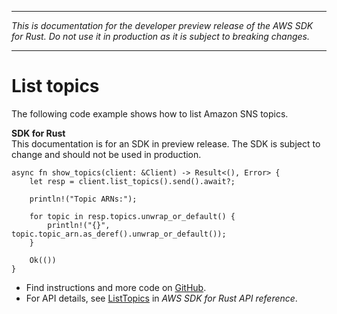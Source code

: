 --------

 *This is documentation for the developer preview release of the AWS SDK for Rust\. Do not use it in production as it is subject to breaking changes\.* 

--------

# List topics<a name="sns_ListTopics_rust_topic"></a>

The following code example shows how to list Amazon SNS topics\.

**SDK for Rust**  
This documentation is for an SDK in preview release\. The SDK is subject to change and should not be used in production\.
  

```
async fn show_topics(client: &Client) -> Result<(), Error> {
    let resp = client.list_topics().send().await?;

    println!("Topic ARNs:");

    for topic in resp.topics.unwrap_or_default() {
        println!("{}", topic.topic_arn.as_deref().unwrap_or_default());
    }

    Ok(())
}
```
+  Find instructions and more code on [GitHub](https://github.com/awsdocs/aws-doc-sdk-examples/tree/main/rust_dev_preview/sns#code-examples)\. 
+  For API details, see [ListTopics](https://awslabs.github.io/aws-sdk-rust/) in *AWS SDK for Rust API reference*\. 